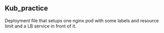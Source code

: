 Kub_practice
---
Deployment file that setups one nginx pod with some labels and resource limit and a LB service in front of it.
